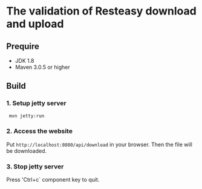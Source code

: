 # The validation of Resteasy download and upload 

## Prequire

- JDK 1.8
- Maven 3.0.5 or higher

## Build

### 1. Setup jetty server

```bash
 mvn jetty:run
```
 
### 2. Access the website

Put `http://localhost:8080/api/download` in your browser. 
Then the file will be downloaded.


### 3. Stop jetty server

Press 'Ctrl+c` component key to quit.


